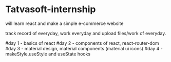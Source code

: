 # Tatvasoft-internship

will learn react and make a simple e-commerce website

track record of everyday, work everyday and upload files/work of everyday.

#day 1 - basics of react
#day 2 - components of react, react-router-dom
#day 3 - material design, material components (material ui icons)
#day 4 - makeStyle,useStyle and useState hooks
